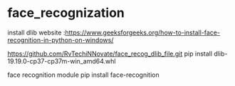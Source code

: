 # face_recognization


install dlib 
  website :https://www.geeksforgeeks.org/how-to-install-face-recognition-in-python-on-windows/
 
  https://github.com/RvTechiNNovate/face_recog_dlib_file.git
  pip install dlib-19.19.0-cp37-cp37m-win_amd64.whl

face recognition module
  pip install face-recognition
